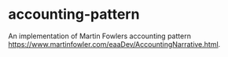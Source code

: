 # accounting-pattern
An implementation of Martin Fowlers accounting pattern https://www.martinfowler.com/eaaDev/AccountingNarrative.html.
